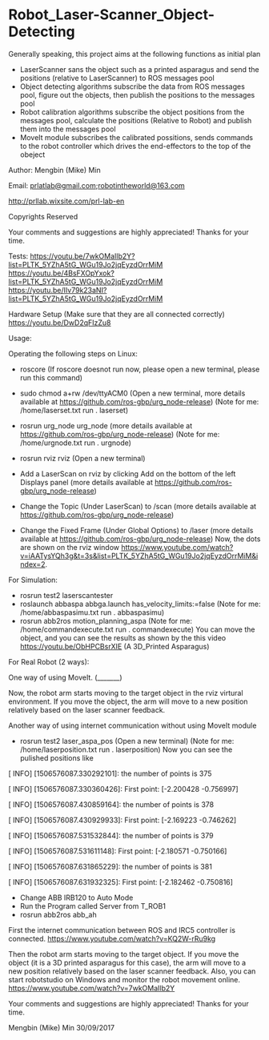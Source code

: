 # Robot_Laser-Scanner_Object-Detecting

Generally speaking, this project aims at the following functions as initial plan

- LaserScanner sans the object such as a printed asparagus and send the positions (relative to LaserScanner) to ROS messages pool
- Object detecting algorithms subscribe the data from ROS messages pool, figure out the objects, then publish the positions to the messages pool
- Robot calibration algorithms subscribe the object positions from the messages pool, calculate the positions (Relative to Robot) and publish them into the messages pool
- MoveIt module subscribes the calibrated possitions, sends commands to the robot controller which drives the end-effectors to the top of the obeject

Author: Mengbin (Mike) Min 

Email: prlatlab@gmail.com;robotintheworld@163.com

http://prllab.wixsite.com/prl-lab-en

Copyrights Reserved

Your comments and suggestions are highly appreciated! Thanks for your time.

Tests: 
https://youtu.be/7wkOMaIlb2Y?list=PLTK_5YZhA5tG_WGu19Jo2jqEyzdOrrMiM
https://youtu.be/4BsFXOpYxok?list=PLTK_5YZhA5tG_WGu19Jo2jqEyzdOrrMiM
https://youtu.be/IIv79k23aNI?list=PLTK_5YZhA5tG_WGu19Jo2jqEyzdOrrMiM

Hardware Setup (Make sure that they are all connected correctly)
https://youtu.be/DwD2qFIzZu8

Usage:

Operating the following steps on Linux:
- roscore  (If roscore doesnot run now, please open a new terminal, please run this command) 

- sudo chmod a+rw /dev/ttyACM0  (Open a new terminal, more details available at https://github.com/ros-gbp/urg_node-release) 
    (Note for me:  /home/laserset.txt  run . laserset)
    
- rosrun urg_node urg_node  (more details available at https://github.com/ros-gbp/urg_node-release) 
    (Note for me:  /home/urgnode.txt  run . urgnode)
    
- rosrun rviz rviz (Open a new terminal)
- Add a LaserScan on rviz by clicking Add on the bottom of the left Displays panel (more details available at https://github.com/ros-gbp/urg_node-release)
- Change the Topic (Under LaserScan) to /scan (more details available at https://github.com/ros-gbp/urg_node-release)
- Change the Fixed Frame (Under Global Options) to /laser (more details available at https://github.com/ros-gbp/urg_node-release)
Now, the dots are shown on the rviz window https://www.youtube.com/watch?v=iAATysYQh3g&t=3s&list=PLTK_5YZhA5tG_WGu19Jo2jqEyzdOrrMiM&index=2.

For Simulation:
- rosrun test2 laserscantester
- roslaunch abbaspa abbga.launch has_velocity_limits:=false
    (Note for me:  /home/abbaspasimu.txt  run  . abbaspasimu)
- rosrun abb2ros motion_planning_aspa
    (Note for me:  /home/commandexecute.txt  run  . commandexecute)
You can move the object, and you can see the results as shown by the this video
https://youtu.be/ObHPCBsrXIE (A 3D_Printed Asparagus)

For Real Robot (2 ways): 

One way of using MoveIt.
(_______)

Now, the robot arm starts moving to the target object in the rviz virtural environment. If you move the object, the arm will move to a new position relatively based on the laser scanner feedback.

Another way of using internet communication without using MoveIt module
- rosrun test2 laser_aspa_pos (Open a new terminal)
    (Note for me:  /home/laserposition.txt  run . laserposition)
Now you can see the pulished positions like

[ INFO] [1506576087.330292101]: the number of points is 375

[ INFO] [1506576087.330360426]: First point: [-2.200428 -0.756997]

[ INFO] [1506576087.430859164]: the number of points is 378

[ INFO] [1506576087.430929933]: First point: [-2.169223 -0.746262]

[ INFO] [1506576087.531532844]: the number of points is 379

[ INFO] [1506576087.531611148]: First point: [-2.180571 -0.750166]

[ INFO] [1506576087.631865229]: the number of points is 381

[ INFO] [1506576087.631932325]: First point: [-2.182462 -0.750816]
    
- Change ABB IRB120 to Auto Mode 
- Run the Program called Server from T_ROB1
- rosrun abb2ros abb_ah

First the internet communication between ROS and IRC5 controller is connected.
https://www.youtube.com/watch?v=KQ2W-rRu9kg

Then the robot arm starts moving to the target object. If you move the object (it is a 3D printed asparagus for this case), the arm will move to a new position relatively based on the laser scanner feedback. Also, you can start robotstudio on Windows and monitor the robot movement online.  
https://www.youtube.com/watch?v=7wkOMaIlb2Y

Your comments and suggestions are highly appreciated! Thanks for your time.

Mengbin (Mike) Min  30/09/2017
